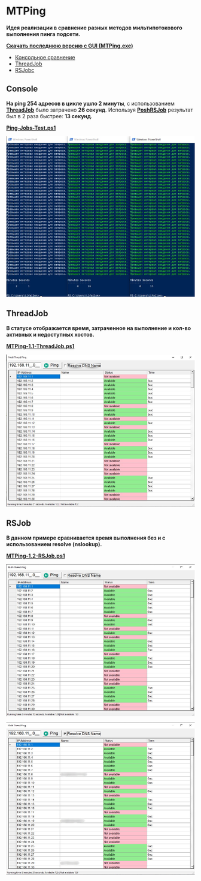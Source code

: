 # MTPing

**Идея реализации в сравнение разных методов мильтипотокового выполнения пинга подсети.**

**[Скачать последнюю версию с GUI (MTPing.exe)](https://github.com/Lifailon/MTPing/releases)**

- [Консольное сравнение](#Console)
- [ThreadJob](#ThreadJob)
- [RSJobc](#RSJobc)

## Console

**На ping 254 адресов в цикле ушло 2 минуты**, с использованием **[ThreadJob](https://www.powershellgallery.com/packages/ThreadJob/2.0.3)** было затрачено **26 секунд**. Используя **[PoshRSJob](https://github.com/proxb/PoshRSJob)** результат был в 2 раза быстрее: **13 секунд**.

**[Ping-Jobs-Test.ps1](https://github.com/Lifailon/MTPing/blob/rsa/Scripts/Ping-Jobs-Test.ps1)**

![Image alt](https://github.com/Lifailon/MTPing/blob/rsa/Screen/Test-1.jpg)

## ThreadJob

**В статусе отображается время, затраченное на выполнение и кол-во активных и недоступных хостов.**

**[MTPing-1.1-ThreadJob.ps1](https://github.com/Lifailon/MTPing/blob/rsa/Scripts/MTPing-1.1-ThreadJob.ps1)**

![Image alt](https://github.com/Lifailon/MTPing/blob/rsa/Screen/Test-2-ThreadJob.jpg)

## RSJob

**В данном примере сравнивается время выполнения без и с использованием resolve (nslookup).**

**[MTPing-1.2-RSJob.ps1](https://github.com/Lifailon/MTPing/blob/rsa/Scripts/MTPing-1.2-RSJob.ps1)**

![Image alt](https://github.com/Lifailon/MTPing/blob/rsa/Screen/Test-3-RSJob.jpg)

![Image alt](https://github.com/Lifailon/MTPing/blob/rsa/Screen/Test-4-RSJob-Resolve.jpg)
